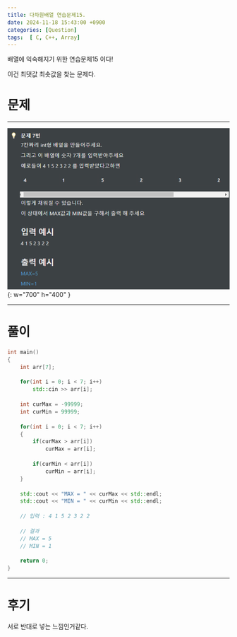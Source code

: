 ```yaml
---
title: 다차원배열 연습문제15.
date: 2024-11-18 15:43:00 +0900
categories: [Question]  
tags:  [ C, C++, Array]
---
```


배열에 익숙해지기 위한 연습문제15 이다!

이건 최댓값 최솟값을 찾는 문제다.

# 문제   
---------------------------------------

![Desktop View](/assets/img/Array15.png){: w="700" h="400" }

---------------------------------------

# 풀이

```c++
int main()
{
    int arr[7];
    
    for(int i = 0; i < 7; i++)
        std::cin >> arr[i];

    int curMax = -99999;
    int curMin = 99999;

    for(int i = 0; i < 7; i++)
    {
        if(curMax > arr[i])
            curMax = arr[i];

        if(curMin < arr[i])
            curMin = arr[i];
    }

    std::cout << "MAX = " << curMax << std::endl;
    std::cout << "MIN = " << curMin << std::endl;

    // 입력 : 4 1 5 2 3 2 2

    // 결과
    // MAX = 5
    // MIN = 1

    return 0;
}
```
---------------------------------------

# 후기

서로 반대로 넣는 느낌인거같다.

